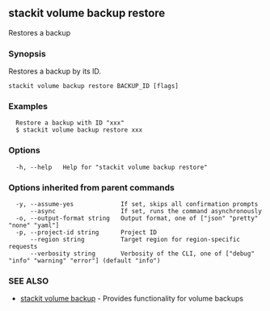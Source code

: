 ## stackit volume backup restore

Restores a backup

### Synopsis

Restores a backup by its ID.

```
stackit volume backup restore BACKUP_ID [flags]
```

### Examples

```
  Restore a backup with ID "xxx"
  $ stackit volume backup restore xxx
```

### Options

```
  -h, --help   Help for "stackit volume backup restore"
```

### Options inherited from parent commands

```
  -y, --assume-yes             If set, skips all confirmation prompts
      --async                  If set, runs the command asynchronously
  -o, --output-format string   Output format, one of ["json" "pretty" "none" "yaml"]
  -p, --project-id string      Project ID
      --region string          Target region for region-specific requests
      --verbosity string       Verbosity of the CLI, one of ["debug" "info" "warning" "error"] (default "info")
```

### SEE ALSO

* [stackit volume backup](./stackit_volume_backup.md)	 - Provides functionality for volume backups

